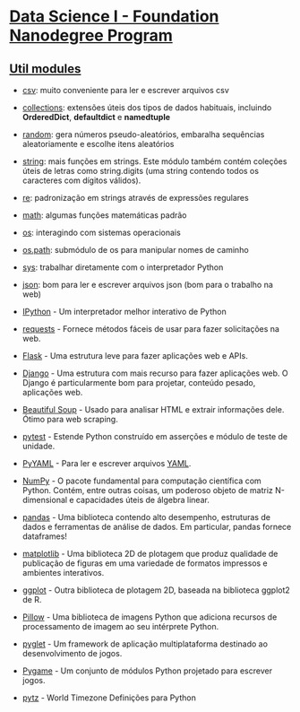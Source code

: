# [Data Science I - Foundation Nanodegree Program](https://classroom.udacity.com/nanodegrees/nd110/syllabus)


## [Util modules](https://docs.python.org/3/library/)
- [csv](https://docs.python.org/3/library/csv.html): muito conveniente para ler e escrever arquivos csv
- [collections](https://docs.python.org/3/library/collections.html): extensões úteis dos tipos de dados habituais, incluindo **OrderedDict**, **defaultdict** e **namedtuple**
- [random](https://docs.python.org/3/library/random.html): gera números pseudo-aleatórios, embaralha sequências aleatoriamente e escolhe itens aleatórios
- [string](https://docs.python.org/3/library/string.html): mais funções em strings. Este módulo também contém coleções úteis de letras como string.digits (uma string contendo todos os caracteres com dígitos válidos).
- [re](https://docs.python.org/3/library/re.html): padronização em strings através de expressões regulares
- [math](https://docs.python.org/3/library/math.html): algumas funções matemáticas padrão
- [os](https://docs.python.org/3/library/os.html): interagindo com sistemas operacionais
- [os.path](https://docs.python.org/3/library/os.path.html): submódulo de os para manipular nomes de caminho
- [sys](https://docs.python.org/3/library/sys.html): trabalhar diretamente com o interpretador Python
- [json](https://docs.python.org/3/library/json.html): bom para ler e escrever arquivos json (bom para o trabalho na web)

- [IPython](https://ipython.org/) - Um interpretador melhor interativo de Python
- [requests](http://docs.python-requests.org/) - Fornece métodos fáceis de usar para fazer solicitações na web.
- [Flask](http://flask.pocoo.org/) - Uma estrutura leve para fazer aplicações web e APIs.
- [Django](https://www.djangoproject.com/) - Uma estrutura com mais recurso para fazer aplicações web. O Django é particularmente bom para projetar, conteúdo pesado, aplicações web.
- [Beautiful Soup](https://www.crummy.com/software/BeautifulSoup/) - Usado para analisar HTML e extrair informações dele. Ótimo para web scraping.
- [pytest](http://doc.pytest.org/) - Estende Python construído em asserções e módulo de teste de unidade.
- [PyYAML](http://pyyaml.org/wiki/PyYAML) - Para ler e escrever arquivos [YAML](https://en.wikipedia.org/wiki/YAML).
- [NumPy](http://www.numpy.org/) - O pacote fundamental para computação científica com Python. Contém, entre outras coisas, um poderoso objeto de matriz N-dimensional e capacidades úteis de álgebra linear.
- [pandas](http://pandas.pydata.org/) - Uma biblioteca contendo alto desempenho, estruturas de dados e ferramentas de análise de dados. Em particular, pandas fornece dataframes!
- [matplotlib](http://matplotlib.org/) - Uma biblioteca 2D de plotagem que produz qualidade de publicação de figuras em uma variedade de formatos impressos e ambientes interativos.
- [ggplot](http://ggplot.yhathq.com/) - Outra biblioteca de plotagem 2D, baseada na biblioteca ggplot2 de R.
- [Pillow](https://python-pillow.org/) - Uma biblioteca de imagens Python que adiciona recursos de processamento de imagem ao seu intérprete Python.
- [pyglet](http://www.pyglet.org/) - Um framework de aplicação multiplataforma destinado ao desenvolvimento de jogos.
- [Pygame](http://www.pygame.org/) - Um conjunto de módulos Python projetado para escrever jogos.
- [pytz](http://pytz.sourceforge.net/) - World Timezone Definições para Python